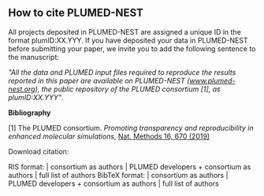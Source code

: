 How to cite PLUMED-NEST
-----------------------------
All projects deposited in PLUMED-NEST are assigned a unique ID in the format plumID:XX.YYY.
If you have deposited your data in PLUMED-NEST before submitting your paper, we invite you to add the following sentence to the manuscript:

*"All the data and PLUMED input files required to reproduce the results reported in this paper are available on PLUMED-NEST (www.plumed-nest.org), 
the public repository of the PLUMED consortium [1], as plumID:XX.YYY"*.

**Bibliography**

[1] The PLUMED consortium.
_Promoting transparency and reproducibility in enhanced molecular simulations_,
[Nat. Methods 16, 670 (2019)](https://doi.org/10.1038/s41592-019-0506-8)

Download citation:

RIS format: | <a id="risc">consortium as authors</a> | <a id="ris4">PLUMED developers + consortium as authors</a> | <a id="risa">full list of authors</a>
BibTeX format: | <a id="bibc">consortium as authors</a> | <a id="bib4">PLUMED developers + consortium as authors</a> | <a id="biba">full list of authors</a>

<script>
const downloadToFile = (content, filename, contentType) => {
const a = document.createElement('a');
const file = new Blob([content], {type: contentType});
a.href= URL.createObjectURL(file);
a.download = filename;
a.click();
URL.revokeObjectURL(a.href);
};
document.querySelector('#risc').addEventListener('click', () => {
const text = "TY  - JOUR\nAU  - The PLUMED consortium,\nPY  - 2019\nDA  - 2019/08/01\nTI  - Promoting transparency and reproducibility in enhanced molecular simulations\nJO  - Nature Methods\nSP  - 670\nEP  - 673\nVL  - 16\nIS  - 8\nAB  - The PLUMED consortium unifies developers and contributors to PLUMED, an open-source library for enhanced-sampling, free-energy calculations and the analysis of molecular dynamics simulations. Here, we outline our efforts to promote transparency and reproducibility by disseminating protocols for enhanced-sampling molecular simulations.\nSN  - 1548-7105\nUR  - https://doi.org/10.1038/s41592-019-0506-8\nDO  - 10.1038/s41592-019-0506-8\nID  - Bonomi2019\nER  -\n";
downloadToFile(text, 'plumed.ris', 'text/plain');
});
document.querySelector('#ris4').addEventListener('click', () => {
const text = "TY  - JOUR\nAU  - Bonomi, Massimiliano\nAU  - Bussi, Giovanni\nAU  - Camilloni, Carlo\nAU  - Tribello, Gareth A.\nAU  - The PLUMED consortium,\nPY  - 2019\nDA  - 2019/08/01\nTI  - Promoting transparency and reproducibility in enhanced molecular simulations\nJO  - Nature Methods\nSP  - 670\nEP  - 673\nVL  - 16\nIS  - 8\nAB  - The PLUMED consortium unifies developers and contributors to PLUMED, an open-source library for enhanced-sampling, free-energy calculations and the analysis of molecular dynamics simulations. Here, we outline our efforts to promote transparency and reproducibility by disseminating protocols for enhanced-sampling molecular simulations.\nSN  - 1548-7105\nUR  - https://doi.org/10.1038/s41592-019-0506-8\nDO  - 10.1038/s41592-019-0506-8\nID  - Bonomi2019\nER  - \n";
downloadToFile(text, 'plumed.ris', 'text/plain');
});
document.querySelector('#risa').addEventListener('click', () => {
const text = "TY  - JOUR\nAU  - Bonomi, Massimiliano\nAU  - Bussi, Giovanni\nAU  - Camilloni, Carlo\nAU  - Tribello, Gareth A.\nAU  - Banáš, Pavel\nAU  - Barducci, Alessandro\nAU  - Bernetti, Mattia\nAU  - Bolhuis, Peter G.\nAU  - Bottaro, Sandro\nAU  - Branduardi, Davide\nAU  - Capelli, Riccardo\nAU  - Carloni, Paolo\nAU  - Ceriotti, Michele\nAU  - Cesari, Andrea\nAU  - Chen, Haochuan\nAU  - Chen, Wei\nAU  - Colizzi, Francesco\nAU  - De, Sandip\nAU  - De La Pierre, Marco\nAU  - Donadio, Davide\nAU  - Drobot, Viktor\nAU  - Ensing, Bernd\nAU  - Ferguson, Andrew L.\nAU  - Filizola, Marta\nAU  - Fraser, James S.\nAU  - Fu, Haohao\nAU  - Gasparotto, Piero\nAU  - Gervasio, Francesco Luigi\nAU  - Giberti, Federico\nAU  - Gil-Ley, Alejandro\nAU  - Giorgino, Toni\nAU  - Heller, Gabriella T.\nAU  - Hocky, Glen M.\nAU  - Iannuzzi, Marcella\nAU  - Invernizzi, Michele\nAU  - Jelfs, Kim E.\nAU  - Jussupow, Alexander\nAU  - Kirilin, Evgeny\nAU  - Laio, Alessandro\nAU  - Limongelli, Vittorio\nAU  - Lindorff-Larsen, Kresten\nAU  - Löhr, Thomas\nAU  - Marinelli, Fabrizio\nAU  - Martin-Samos, Layla\nAU  - Masetti, Matteo\nAU  - Meyer, Ralf\nAU  - Michaelides, Angelos\nAU  - Molteni, Carla\nAU  - Morishita, Tetsuya\nAU  - Nava, Marco\nAU  - Paissoni, Cristina\nAU  - Papaleo, Elena\nAU  - Parrinello, Michele\nAU  - Pfaendtner, Jim\nAU  - Piaggi, Pablo\nAU  - Piccini, GiovanniMaria\nAU  - Pietropaolo, Adriana\nAU  - Pietrucci, Fabio\nAU  - Pipolo, Silvio\nAU  - Provasi, Davide\nAU  - Quigley, David\nAU  - Raiteri, Paolo\nAU  - Raniolo, Stefano\nAU  - Rydzewski, Jakub\nAU  - Salvalaglio, Matteo\nAU  - Sosso, Gabriele Cesare\nAU  - Spiwok, Vojtěch\nAU  - Šponer, Jiří\nAU  - Swenson, David W. H.\nAU  - Tiwary, Pratyush\nAU  - Valsson, Omar\nAU  - Vendruscolo, Michele\nAU  - Voth, Gregory A.\nAU  - White, Andrew\nPY  - 2019\nDA  - 2019/08/01\nTI  - Promoting transparency and reproducibility in enhanced molecular simulations\nJO  - Nature Methods\nSP  - 670\nEP  - 673\nVL  - 16\nIS  - 8\nAB  - The PLUMED consortium unifies developers and contributors to PLUMED, an open-source library for enhanced-sampling, free-energy calculations and the analysis of molecular dynamics simulations. Here, we outline our efforts to promote transparency and reproducibility by disseminating protocols for enhanced-sampling molecular simulations.\nSN  - 1548-7105\nUR  - https://doi.org/10.1038/s41592-019-0506-8\nDO  - 10.1038/s41592-019-0506-8\nID  - Bonomi2019\nER  - \n";
downloadToFile(text, 'plumed.ris', 'text/plain');
});
document.querySelector('#bibc').addEventListener('click', () => {
const text = "@Article{Bonomi2019,\nauthor={\{The PLUMED consortium\}},\ntitle={Promoting transparency and reproducibility in enhanced molecular simulations},\njournal={Nature Methods},\nyear={2019},\nmonth={Aug},\nday={01},\nvolume={16},\nnumber={8},\npages={670-673},\nabstract={The PLUMED consortium unifies developers and contributors to PLUMED, an open-source library for enhanced-sampling, free-energy calculations and the analysis of molecular dynamics simulations. Here, we outline our efforts to promote transparency and reproducibility by disseminating protocols for enhanced-sampling molecular simulations.},\nissn={1548-7105},\ndoi={10.1038/s41592-019-0506-8},\nurl={https://doi.org/10.1038/s41592-019-0506-8}\n}\n";
downloadToFile(text, 'plumed.bib', 'text/plain');
});
document.querySelector('#bib4').addEventListener('click', () => {
const text = "@Article{Bonomi2019,\nauthor={Bonomi, Massimiliano\nand Bussi, Giovanni\nand Camilloni, Carlo\nand Tribello, Gareth A.\nand {The PLUMED consortium}},\ntitle={Promoting transparency and reproducibility in enhanced molecular simulations},\njournal={Nature Methods},\nyear={2019},\nmonth={Aug},\nday={01},\nvolume={16},\nnumber={8},\npages={670-673},\nabstract={The PLUMED consortium unifies developers and contributors to PLUMED, an open-source library for enhanced-sampling, free-energy calculations and the analysis of molecular dynamics simulations. Here, we outline our efforts to promote transparency and reproducibility by disseminating protocols for enhanced-sampling molecular simulations.},\nissn={1548-7105},\ndoi={10.1038/s41592-019-0506-8},\nurl={https://doi.org/10.1038/s41592-019-0506-8}\n}\n";
downloadToFile(text, 'plumed.bib', 'text/plain');
});
document.querySelector('#biba').addEventListener('click', () => {
const text = "@Article{Bonomi2019,\nauthor={Bonomi, Massimiliano\nand Bussi, Giovanni\nand Camilloni, Carlo\nand Tribello, Gareth A.\nand Ban{\\'a}{\\v{s}}, Pavel\nand Barducci, Alessandro\nand Bernetti, Mattia\nand Bolhuis, Peter G.\nand Bottaro, Sandro\nand Branduardi, Davide\nand Capelli, Riccardo\nand Carloni, Paolo\nand Ceriotti, Michele\nand Cesari, Andrea\nand Chen, Haochuan\nand Chen, Wei\nand Colizzi, Francesco\nand De, Sandip\nand De La Pierre, Marco\nand Donadio, Davide\nand Drobot, Viktor\nand Ensing, Bernd\nand Ferguson, Andrew L.\nand Filizola, Marta\nand Fraser, James S.\nand Fu, Haohao\nand Gasparotto, Piero\nand Gervasio, Francesco Luigi\nand Giberti, Federico\nand Gil-Ley, Alejandro\nand Giorgino, Toni\nand Heller, Gabriella T.\nand Hocky, Glen M.\nand Iannuzzi, Marcella\nand Invernizzi, Michele\nand Jelfs, Kim E.\nand Jussupow, Alexander\nand Kirilin, Evgeny\nand Laio, Alessandro\nand Limongelli, Vittorio\nand Lindorff-Larsen, Kresten\nand L{\\\"o}hr, Thomas\nand Marinelli, Fabrizio\nand Martin-Samos, Layla\nand Masetti, Matteo\nand Meyer, Ralf\nand Michaelides, Angelos\nand Molteni, Carla\nand Morishita, Tetsuya\nand Nava, Marco\nand Paissoni, Cristina\nand Papaleo, Elena\nand Parrinello, Michele\nand Pfaendtner, Jim\nand Piaggi, Pablo\nand Piccini, GiovanniMaria\nand Pietropaolo, Adriana\nand Pietrucci, Fabio\nand Pipolo, Silvio\nand Provasi, Davide\nand Quigley, David\nand Raiteri, Paolo\nand Raniolo, Stefano\nand Rydzewski, Jakub\nand Salvalaglio, Matteo\nand Sosso, Gabriele Cesare\nand Spiwok, Vojt{\\v{e}}ch\nand {\\v{S}}poner, Ji{\\v{r}}{\\'i}\nand Swenson, David W. H.\nand Tiwary, Pratyush\nand Valsson, Omar\nand Vendruscolo, Michele\nand Voth, Gregory A.\nand White, Andrew},\ntitle={Promoting transparency and reproducibility in enhanced molecular simulations},\njournal={Nature Methods},\nyear={2019},\nmonth={Aug},\nday={01},\nvolume={16},\nnumber={8},\npages={670-673},\nabstract={The PLUMED consortium unifies developers and contributors to PLUMED, an open-source library for enhanced-sampling, free-energy calculations and the analysis of molecular dynamics simulations. Here, we outline our efforts to promote transparency and reproducibility by disseminating protocols for enhanced-sampling molecular simulations.},\nissn={1548-7105},\ndoi={10.1038/s41592-019-0506-8},\nurl={https://doi.org/10.1038/s41592-019-0506-8}\n}\n";
downloadToFile(text, 'plumed.bib', 'text/plain');
});
</script>
